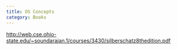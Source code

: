 ```yaml
---
title: OS Concepts
category: Books
---
```


http://web.cse.ohio-state.edu/~soundarajan.1/courses/3430/silberschatz8thedition.pdf
